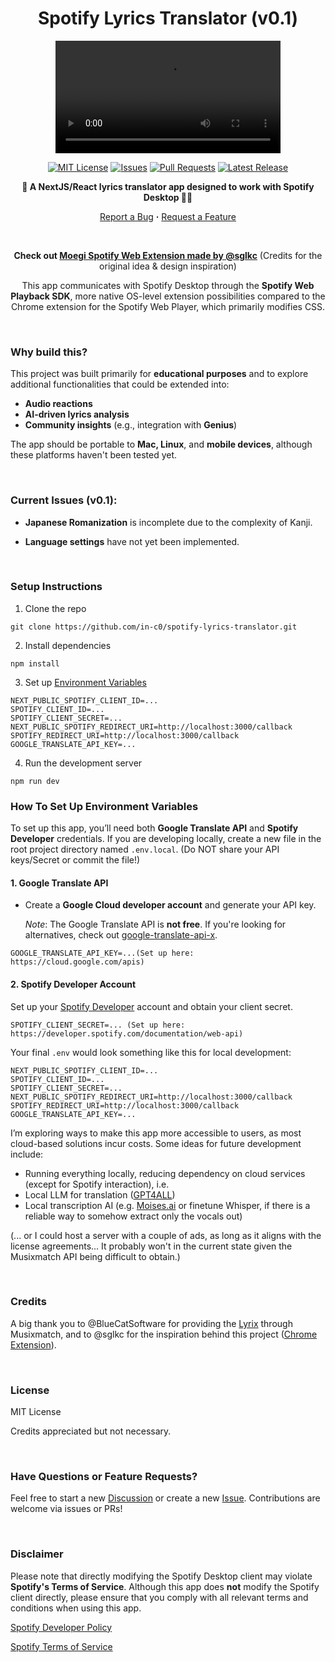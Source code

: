 <div align="center">
  <h1>Spotify Lyrics Translator (v0.1) </h1>
  <video src="https://github.com/user-attachments/assets/6641e419-d5ef-46e9-ab17-1f446f373dfb" width="360" autoplay="false"></video>

  <br />
 
 [![MIT License](https://img.shields.io/github/license/in-c0/spotify-lyrics-translator?t=1)](LICENSE)
 [![Issues](https://img.shields.io/github/issues/in-c0/spotify-lyrics-translator?t=1)](https://github.com/in-c0/spotify-lyrics-translator/issues)
 [![Pull Requests](https://img.shields.io/github/issues-pr/in-c0/spotify-lyrics-translator?t=1)](https://github.com/in-c0/spotify-lyrics-translator/pulls)
 [![Latest Release](https://img.shields.io/github/v/release/in-c0/spotify-lyrics-translator?t=1)](https://github.com/in-c0/spotify-lyrics-translator/releases/latest)


  <strong> 🎵 A NextJS/React lyrics translator app designed to work with Spotify Desktop 🎤🎵 </strong>

  <a href="https://github.com/in-c0/spotify-lyrics-translator/issues">Report a Bug</a>
  <strong>·</strong>
  <a href="https://github.com/in-c0/spotify-lyrics-translator/issues">Request a Feature</a>


  <br />

  **Check out <a href="https://github.com/sglkc/moegi">Moegi Spotify Web Extension made by @sglkc</a>** (Credits for the original idea & design inspiration)

  This app communicates with Spotify Desktop through the **Spotify Web Playback SDK**, more native OS-level extension possibilities compared to the Chrome extension for the Spotify Web Player, which primarily modifies CSS. 

</div>

  <br />

### **Why build this?**

This project was built primarily for **educational purposes** and to explore additional functionalities that could be extended into:
- **Audio reactions**
- **AI-driven lyrics analysis**
- **Community insights** (e.g., integration with **Genius**)

The app should be portable to **Mac, Linux**, and **mobile devices**, although these platforms haven't been tested yet.

  <br />

### Current Issues (v0.1):
- **Japanese Romanization** is incomplete due to the complexity of Kanji.
- **Language settings** have not yet been implemented.

  <br />

### Setup Instructions


1. Clone the repo
```
git clone https://github.com/in-c0/spotify-lyrics-translator.git
```
2. Install dependencies
```
npm install
```
3. Set up <a href="#how-to-set-up-environment-variables">Environment Variables</a>
```
NEXT_PUBLIC_SPOTIFY_CLIENT_ID=...
SPOTIFY_CLIENT_ID=...
SPOTIFY_CLIENT_SECRET=...
NEXT_PUBLIC_SPOTIFY_REDIRECT_URI=http://localhost:3000/callback
SPOTIFY_REDIRECT_URI=http://localhost:3000/callback
GOOGLE_TRANSLATE_API_KEY=...
```
4. Run the development server
```
npm run dev
```

### How To Set Up Environment Variables

To set up this app, you’ll need both **Google Translate API** and **Spotify Developer** credentials. 
If you are developing locally, create a new file in the root project directory named `.env.local`. (Do NOT share your API keys/Secret or commit the file!)

#### 1. **Google Translate API**
- Create a **Google Cloud developer account** and generate your API key.
  
  *Note*: The Google Translate API is **not free**. If you're looking for alternatives, check out [google-translate-api-x](https://www.npmjs.com/package/google-translate-api-x).

```
GOOGLE_TRANSLATE_API_KEY=...(Set up here: https://cloud.google.com/apis)
```

#### 2. Spotify Developer Account
Set up your [Spotify Developer](https://developer.spotify.com/dashboard) account and obtain your client secret.
```
SPOTIFY_CLIENT_SECRET=... (Set up here: https://developer.spotify.com/documentation/web-api)
```

Your final `.env` would look something like this for local development:
```
NEXT_PUBLIC_SPOTIFY_CLIENT_ID=...
SPOTIFY_CLIENT_ID=...
SPOTIFY_CLIENT_SECRET=...
NEXT_PUBLIC_SPOTIFY_REDIRECT_URI=http://localhost:3000/callback
SPOTIFY_REDIRECT_URI=http://localhost:3000/callback
GOOGLE_TRANSLATE_API_KEY=...
```

I’m exploring ways to make this app more accessible to users, as most cloud-based solutions incur costs. Some ideas for future development include:
 - Running everything locally, reducing dependency on cloud services (except for Spotify interaction), i.e.
 - Local LLM for translation ([GPT4ALL](https://github.com/nomic-ai/gpt4all))
 - Local transcription AI (e.g. [Moises.ai](https://moises.ai/) or finetune Whisper, if there is a reliable way to somehow extract only the vocals out)
   
(... or I could host a server with a couple of ads, as long as it aligns with the license agreements... It probably won't in the current state given the Musixmatch API being difficult to obtain.)

  <br />

### Credits

A big thank you to @BlueCatSoftware for providing the [Lyrix](https://github.com/BlueCatSoftware/Lyrix) through Musixmatch,
and to @sglkc for the inspiration behind this project ([Chrome Extension](https://github.com/sglkc/moegi)).

  <br />

### License

MIT License

Credits appreciated but not necessary.

  <br />

### Have Questions or Feature Requests?

Feel free to start a new [Discussion](https://github.com/in-c0/spotify-lyrics-translator/discussions) or create a new [Issue](https://github.com/in-c0/spotify-lyrics-translator/issues). Contributions are welcome via issues or PRs!

  <br />

### Disclaimer

Please note that directly modifying the Spotify Desktop client may violate **Spotify's Terms of Service**. Although this app does **not** modify the Spotify client directly, please ensure that you comply with all relevant terms and conditions when using this app.

[Spotify Developer Policy](https://developer.spotify.com/policy/)

[Spotify Terms of Service](https://www.spotify.com/legal/end-user-agreement/)

  <br />

